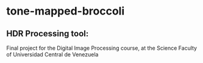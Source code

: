 # tone-mapped-broccoli
## HDR Processing tool: 
Final project for the Digital Image Processing course, at the Science Faculty of Universidad Central de Venezuela
